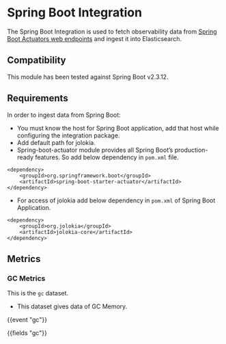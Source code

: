 # Spring Boot Integration

The Spring Boot Integration is used to fetch observability data from [Spring Boot Actuators web endpoints](https://docs.spring.io/spring-boot/docs/2.6.3/actuator-api/htmlsingle/) and ingest it into Elasticsearch.

## Compatibility

This module has been tested against Spring Boot v2.3.12.

## Requirements

In order to ingest data from Spring Boot:
- You must know the host for Spring Boot application, add that host while configuring the integration package.
- Add default path for jolokia.
- Spring-boot-actuator module provides all Spring Boot’s production-ready features. So add below dependency in `pom.xml` file.
```
<dependency>
    <groupId>org.springframework.boot</groupId>
    <artifactId>spring-boot-starter-actuator</artifactId>
</dependency>
```
- For access of jolokia add below dependency in `pom.xml` of Spring Boot Application.
```
<dependency>
	<groupId>org.jolokia</groupId>
	<artifactId>jolokia-core</artifactId>
</dependency>
```

## Metrics

### GC Metrics

This is the `gc` dataset.

- This dataset gives data of GC Memory.

{{event "gc"}}

{{fields "gc"}}

